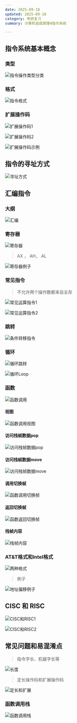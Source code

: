 ```yaml
---
date: 2025-09-18
updated: 2025-09-18
category: 考研复习
summary: 计算机组成原理4指令系统

---
```


## 指令系统基本概念

### 类型

![指令操作类型分类](./../../public/assets/计组/指令操作类型分类.png)

### 格式

![指令格式](./../../public/assets/计组/指令格式.png)



### 扩展操作码

![扩展操作码1](./../../public/assets/计组/扩展操作码1.png)

![扩展操作码2](./../../public/assets/计组/扩展操作码2.png)

![扩展操作码示例](./../../public/assets/计组/扩展操作码示例.png)



## 指令的寻址方式



![寻址方式](./../../public/assets/计组/寻址方式.png)



## 汇编指令

### 大纲

![汇编](./../../public/assets/计组/汇编.png)

### 寄存器

![寄存器](./../../public/assets/计组/寄存器.png)

> AX ， AH， AL 

![寄存器例子](./../../public/assets/计组/寄存器例子.png)

### 常见指令

> 不允许两个操作数都来自主存

![常见运算指令1](./../../public/assets/计组/常见运算指令1.png)

![常见运算指令2](./../../public/assets/计组/常见运算指令2.png)



### 跳转

![条件转移指令](./../../public/assets/计组/条件转移指令.png)

### 循环

![循环跳转](./../../public/assets/计组/循环跳转.png)

![循环Loop](./../../public/assets/计组/循环Loop.png)



### 函数

![函数调用](./../../public/assets/计组/函数调用.png)

#### 视图

![函数调用视图](./../../public/assets/计组/函数调用视图.png)



#### 访问栈帧数据pop

![访问栈帧数据pop](./../../public/assets/计组/访问栈帧数据pop.png)

#### 访问栈帧数据move

![访问栈帧数据move](./../../public/assets/计组/访问栈帧数据move.png)

#### 调用切换帧

![函数调用切换帧](./../../public/assets/计组/函数调用切换帧.png)

#### 返回切换帧

![函数返回切换帧](./../../public/assets/计组/函数返回切换帧.png)

#### 栈帧内容

![栈帧内容](./../../public/assets/计组/栈帧内容.png)





### AT&T格式和Intel格式

![两种格式](./../../public/assets/计组/两种格式.png)

> 例子

![地址偏移例子](./../../public/assets/计组/地址偏移例子.png)









## CISC 和 RISC



![CISC和RISC1](./../../public/assets/计组/CISC和RISC1.png)



![CISC和RISC2](./../../public/assets/计组/CISC和RISC2.png)



## 常见问题和易混淆点

> 指令字长、机器字长等

![长度](./../../public/assets/计组/长度.png)

> 定长操作码和扩展操作码

![定长和扩展](./../../public/assets/计组/定长和扩展.png)

### 函数调用栈

![函数调用栈](./../../public/assets/计组/函数调用栈.png)
